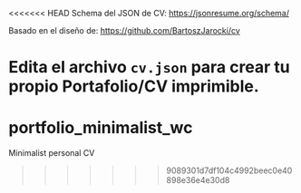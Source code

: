 <<<<<<< HEAD
Schema del JSON de CV:
https://jsonresume.org/schema/

Basado en el diseño de:
https://github.com/BartoszJarocki/cv

Edita el archivo `cv.json` para crear tu propio Portafolio/CV imprimible.
=======
# portfolio_minimalist_wc
Minimalist personal CV
>>>>>>> 9089301d7df104c4992beec0e40898e36e4e30d8
